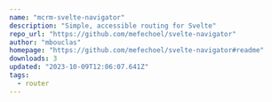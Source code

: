 ```yaml
---
name: "mcrm-svelte-navigator"
description: "Simple, accessible routing for Svelte"
repo_url: "https://github.com/mefechoel/svelte-navigator"
author: "mbouclas"
homepage: "https://github.com/mefechoel/svelte-navigator#readme"
downloads: 3
updated: "2023-10-09T12:06:07.641Z"
tags: 
  - router
---
```

